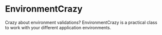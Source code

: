 # EnvironmentCrazy

Crazy about environment validations?
EnvironmentCrazy is a practical class to work with your different application environments.
